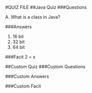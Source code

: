 #QUIZ FILE
##Java Quiz
###Questions

A. What is a class in Java?

###Answers
1. 16 bit
2. 32 bit
3. 64 bit

###Facit
2 = x

##Custom Quiz
###Custom Questions

###Custom Answers

###Custom Facit